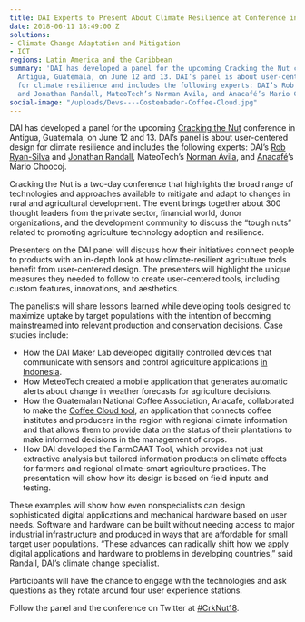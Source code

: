 ```yaml
---
title: DAI Experts to Present About Climate Resilience at Conference in Guatemala
date: 2018-06-11 18:49:00 Z
solutions:
- Climate Change Adaptation and Mitigation
- ICT
regions: Latin America and the Caribbean
summary: 'DAI has developed a panel for the upcoming Cracking the Nut conference in
  Antigua, Guatemala, on June 12 and 13. DAI’s panel is about user-centered design
  for climate resilience and includes the following experts: DAI’s Rob Ryan-Silva
  and Jonathan Randall, MateoTech’s Norman Avila, and Anacafé’s Mario Choocoj.'
social-image: "/uploads/Devs----Costenbader-Coffee-Cloud.jpg"
---
```


DAI has developed a panel for the upcoming [Cracking the Nut](https://crackingthenutconference.com/) conference in Antigua, Guatemala, on June 12 and 13. DAI’s panel is about user-centered design for climate resilience and includes the following experts: DAI’s [Rob Ryan-Silva](https://www.dai.com/who-we-are/our-team/robert-ryan-silva) and [Jonathan Randall](https://www.dai.com/who-we-are/our-team/jonathan-randall), MateoTech’s [Norman Avila](https://www.linkedin.com/in/neavilag/), and [Anacafé](https://www.anacafe.org/glifos/index.php/P%C3%A1gina_principal)’s Mario Choocoj.  
 
Cracking the Nut is a two-day conference that highlights the broad range of technologies and approaches available to mitigate and adapt to changes in rural and agricultural development. The event brings together about 300 thought leaders from the private sector, financial world, donor organizations, and the development community to discuss the “tough nuts” related to promoting agriculture technology adoption and resilience.

Presenters on the DAI panel will discuss how their initiatives connect people to products with an in-depth look at how climate-resilient agriculture tools benefit from user-centered design. The presenters will highlight the unique measures they needed to follow to create user-centered tools, including custom features, innovations, and aesthetics. 

The panelists will share lessons learned while developing tools designed to maximize uptake by target populations with the intention of becoming mainstreamed into relevant production and conservation decisions. Case studies include:

* How the DAI Maker Lab developed digitally controlled devices that communicate with sensors and control agriculture applications [in Indonesia](https://www.dai.com/our-work/solutions/dai-maker-lab).
* How MeteoTech created a mobile application that generates automatic alerts about change in weather forecasts for agriculture decisions.
* How the Guatemalan National Coffee Association, Anacafé, collaborated to make the [Coffee Cloud tool](http://centroclima.org/coffee-cloud/), an application that connects coffee institutes and producers in the region with regional climate information and that allows them to provide data on the status of their plantations to make informed decisions in the management of crops.
* How DAI developed the FarmCAAT Tool, which provides not just extractive analysis but tailored information products on climate effects for farmers and regional climate-smart agriculture practices. The presentation will show how its design is based on field inputs and testing. 

These examples will show how even nonspecialists can design sophisticated digital applications and mechanical hardware based on user needs. Software and hardware can be built without needing access to major industrial infrastructure and produced in ways that are affordable for small target user populations. “These advances can radically shift how we apply digital applications and hardware to problems in developing countries,” said Randall, DAI’s climate change specialist.

Participants will have the chance to engage with the technologies and ask questions as they rotate around four user experience stations.

Follow the panel and the conference on Twitter at [#CrkNut18](https://twitter.com/hashtag/crknut18?f=tweets&vertical=default&src=hash).